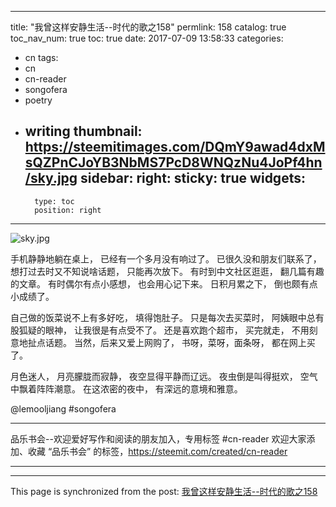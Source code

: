 
---
title: "我曾这样安静生活--时代的歌之158"
permlink: 158
catalog: true
toc_nav_num: true
toc: true
date: 2017-07-09 13:58:33
categories:
- cn
tags:
- cn
- cn-reader
- songofera
- poetry
- writing
thumbnail: https://steemitimages.com/DQmY9awad4dxMsQZPnCJoYB3NbMS7PcD8WNQzNu4JoPf4hn/sky.jpg
sidebar:
    right:
        sticky: true
widgets:
    -
        type: toc
        position: right
---


![sky.jpg](https://steemitimages.com/DQmY9awad4dxMsQZPnCJoYB3NbMS7PcD8WNQzNu4JoPf4hn/sky.jpg)


手机静静地躺在桌上，
已经有一个多月没有响过了。
已很久没和朋友们联系了，
想打过去时又不知说啥话题，
只能再次放下。
有时到中文社区逛逛，
翻几篇有趣的文章。
有时偶尔有点小感想，
也会用心记下来。
日积月累之下，
倒也颇有点小成绩了。

自己做的饭菜说不上有多好吃，
填得饱肚子。
只是每次去买菜时，
阿姨眼中总有股狐疑的眼神，
让我很是有点受不了。
还是喜欢跑个超市，
买完就走，
不用刻意地扯点话题。
当然，后来又爱上网购了，
书呀，菜呀，面条呀，
都在网上买了。

月色迷人，
月亮朦胧而寂静，
夜空显得平静而辽远。
夜虫倒是叫得挺欢，
空气中飘着阵阵潮意。
在这浓密的夜中，
有深远的意境和雅意。

@lemooljiang #songofera

  ****
品乐书会--欢迎爱好写作和阅读的朋友加入，专用标签 #cn-reader
欢迎大家添加、收藏 “品乐书会” 的标签，https://steemit.com/created/cn-reader
  ****

- - -

This page is synchronized from the post: [我曾这样安静生活--时代的歌之158](https://steemit.com/@lemooljiang/158)
